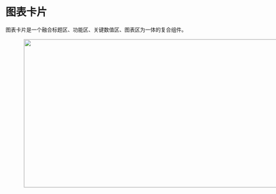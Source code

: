 # 图表卡片

图表卡片是一个融合标题区、功能区、关键数值区、图表区为一体的复合组件。

<div class="img-warpper">
    <div class="img-container">
        <img src="{{VITE_BASEROUTER}}./image/md/chartCard.png"/>
    </div>
</div>

<style>
    .img-warpper{
        width: 1200px;
        margin: auto;
        display: flex;
        margin-top: 16px;
        margin-bottom: 16px;
        align-items: center;
        flex-direction: row;
        justify-content: space-between;
    }
    .img-container{
        width: 1100px;  
        height: 400px; 
        border: 1px solid #ccc;
        position: relative;
        margin: 0 auto;
        display: inline-flex;
        justify-content: center;
        align-items: center;
        flex-direction: column;
    }
    .img-container img{
        width: 100%;
        height: 100%;
    }
    .img-container-dark{
        background-color:#191919;
    }
</style>